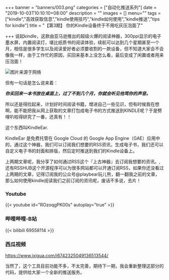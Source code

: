 +++
banner = "banners/003.png"
categories = ["自动化推送系列"]
date = "2019-10-03T10:10:10+08:00"
description = ""
images = []
menu=""
tags = ["kindle","高效获取信息","kindle使用技巧","kindle如何使用","kindle推送","tips for kindle"]
title = "【第3期】 你的Kindle设备终于不用吃灰压泡面了"

+++
说起kindle，这款由亚马逊推出的超级火爆的阅读神器，300ppi显示的电子墨水屏，内置阅读灯，堪比纸质书的阅读体验，续航可以达到几个星期甚至一个月，相信是很多学生以及阅读爱好者必须要收割的一款设备，但不知道大家会不会像我一样，由于工作忙的原因，买回来基本上没怎么看，最后变成了闲置或者用来压泡面！

![图片来源于网络](/03/01.jpg)

但有一句话是怎么说来着：

***你买回来一本书放在桌面上，过了不到几个月，你就会听见他骂你的声音。***

所以还是得捡起来，计划好时间阅读书籍，增进自己一些见识，但有时候我在想啊，能不能把我从网上获取的文章打包成电子书的方式推送到KINDLE呢？于是劈哩叭啦得研究了一番，还真有！！

这个东西叫KindleEar.

KindleEar 是免费托管在 Google Cloud 的 Google App Engine（GAE）应用中的，通过这个神器，我们可以订阅我们想要的RSS资讯，生成电子书，我们还可以自定义电子书的封面和排版，然后定时推送到我们的Kindle设备上。

上两期文章呢，我分享了如何通过RSS这个『上古神器』去订阅我想要的资讯。,还有RSSHUB这个开源程序可以为很多网站都可以开通订阅RSS，如果你还没看过上两期的文章，记得订阅我的公众号@playbear玩儿熊，翻一翻我之前的文章，那么如何使用kindle阅读我们之前订阅的资讯呢，废话不多说，去片！

### Youtube
{{< youtube id="ROzoqgPK00s" autoplay="true" >}}
### 哔哩哔哩-B站
{{< bilibili 69558114 >}}
### 西瓜视频
https://www.ixigua.com/i6742325049136513544/

当然了，这个工具目前功能不多，不太完善，期待下一期，我会重新整理这部分的代码，提供给大家一个全新的推送服务。
